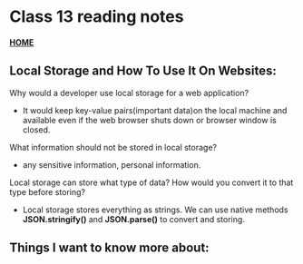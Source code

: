 # Class 13 reading notes

#### [HOME](https://cesarderio.github.io/reading-notes/)

## Local Storage and How To Use It On Websites:

Why would a developer use local storage for a web application?

* It would keep key-value pairs(important data)on the local machine and available even if the web browser shuts down or browser window is closed.

What information should not be stored in local storage?

* any sensitive information, personal information.

Local storage can store what type of data? How would you convert it to that type before storing?

* Local storage stores everything as strings. We can use native methods **JSON.stringify()** and **JSON.parse()** to convert and storing.



## Things I want to know more about:
